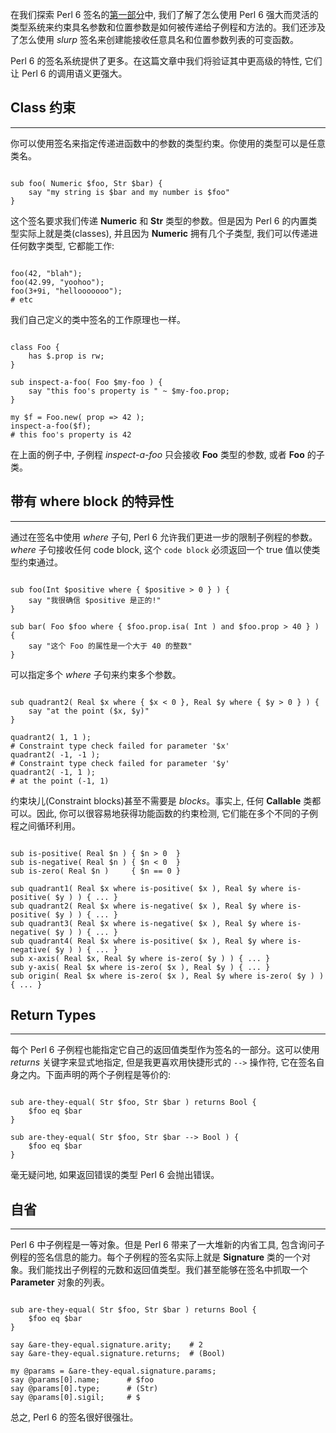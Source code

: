 

在我们探索 Perl 6 签名的[第一部分](http://friedo.com/blog/2016/01/exploring-perl-6-signatures-part-1)中, 我们了解了怎么使用 Perl 6 强大而灵活的类型系统来约束具名参数和位置参数是如何被传递给子例程和方法的。我们还涉及了怎么使用 *slurp* 签名来创建能接收任意具名和位置参数列表的可变函数。

Perl 6 的签名系统提供了更多。在这篇文章中我们将验证其中更高级的特性, 它们让 Perl 6 的调用语义更强大。

## Class 约束
---

你可以使用签名来指定传递进函数中的参数的类型约束。你使用的类型可以是任意类名。

```perl6

sub foo( Numeric $foo, Str $bar) {
    say "my string is $bar and my number is $foo"
}

```

这个签名要求我们传递 **Numeric** 和 **Str** 类型的参数。但是因为 Perl 6 的内置类型实际上就是类(classes), 并且因为 **Numeric** 拥有几个子类型, 我们可以传递进任何数字类型, 它都能工作:

```perl6

foo(42, "blah");
foo(42.99, "yoohoo");
foo(3+9i, "hellooooooo");
# etc

```

我们自己定义的类中签名的工作原理也一样。

```perl6

class Foo {
    has $.prop is rw;
}

sub inspect-a-foo( Foo $my-foo ) {
    say "this foo's property is " ~ $my-foo.prop;
}

my $f = Foo.new( prop => 42 );
inspect-a-foo($f);
# this foo's property is 42

```

在上面的例子中,  子例程 *inspect-a-foo* 只会接收 **Foo** 类型的参数, 或者 **Foo** 的子类。

## 带有 **where** block 的特异性
---

通过在签名中使用 *where* 子句, Perl 6 允许我们更进一步的限制子例程的参数。*where* 子句接收任何 code block, 这个 `code block` 必须返回一个 true 值以使类型约束通过。

```perl6

sub foo(Int $positive where { $positive > 0 } ) {
    say "我很确信 $positive 是正的!"
}

sub bar( Foo $foo where { $foo.prop.isa( Int ) and $foo.prop > 40 } ) {
    say "这个 Foo 的属性是一个大于 40 的整数"
}

```

可以指定多个 *where* 子句来约束多个参数。

```perl6

sub quadrant2( Real $x where { $x < 0 }, Real $y where { $y > 0 } ) {
    say "at the point ($x, $y)"
}

quadrant2( 1, 1 );
# Constraint type check failed for parameter '$x'
quadrant2( -1, -1 );
# Constraint type check failed for parameter '$y'
quadrant2( -1, 1 );
# at the point (-1, 1)

```

约束块儿(Constraint blocks)甚至不需要是 *blocks*。事实上, 任何 **Callable** 类都可以。因此, 你可以很容易地获得功能函数的约束检测, 它们能在多个不同的子例程之间循环利用。

```perl6

sub is-positive( Real $n ) { $n > 0  }
sub is-negative( Real $n ) { $n < 0  }
sub is-zero( Real $n )     { $n == 0 }

sub quadrant1( Real $x where is-positive( $x ), Real $y where is-positive( $y ) ) { ... }
sub quadrant2( Real $x where is-negative( $x ), Real $y where is-positive( $y ) ) { ... }
sub quadrant3( Real $x where is-negative( $x ), Real $y where is-negative( $y ) ) { ... }
sub quadrant4( Real $x where is-positive( $x ), Real $y where is-negative( $y ) ) { ... }
sub x-axis( Real $x, Real $y where is-zero( $y ) ) { ... }
sub y-axis( Real $x where is-zero( $x ), Real $y ) { ... }
sub origin( Real $x where is-zero( $x ), Real $y where is-zero( $y ) ) { ... }

```

## Return Types
---

每个 Perl 6 子例程也能指定它自己的返回值类型作为签名的一部分。这可以使用 *returns* 关键字来显式地指定, 但是我更喜欢用快捷形式的 `-->` 操作符, 它在签名自身之内。下面声明的两个子例程是等价的:

```perl6

sub are-they-equal( Str $foo, Str $bar ) returns Bool {
    $foo eq $bar
}

sub are-they-equal( Str $foo, Str $bar --> Bool ) {
    $foo eq $bar
}

```

毫无疑问地, 如果返回错误的类型 Perl 6 会抛出错误。

## 自省
---

Perl 6 中子例程是一等对象。但是 Perl 6 带来了一大堆新的内省工具, 包含询问子例程的签名信息的能力。每个子例程的签名实际上就是 **Signature** 类的一个对象。我们能找出子例程的元数和返回值类型。我们甚至能够在签名中抓取一个 **Parameter** 对象的列表。

```perl6

sub are-they-equal( Str $foo, Str $bar ) returns Bool {
    $foo eq $bar
}

say &are-they-equal.signature.arity;    # 2
say &are-they-equal.signature.returns;  # (Bool)

my @params = &are-they-equal.signature.params;
say @params[0].name;      # $foo
say @params[0].type;      # (Str)
say @params[0].sigil;     # $

```

总之, Perl 6 的签名很好很强壮。
